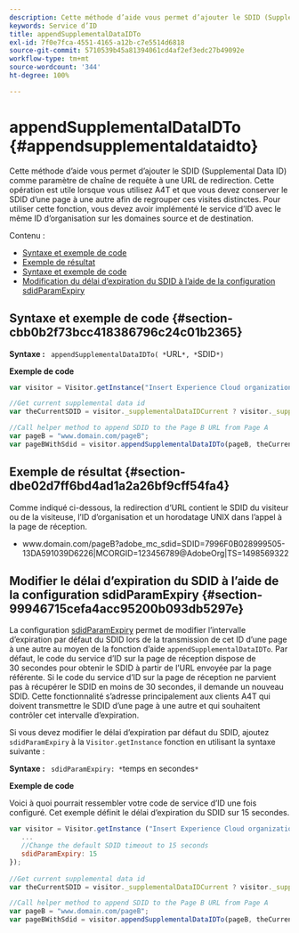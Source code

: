 ```yaml
---
description: Cette méthode d’aide vous permet d’ajouter le SDID (Supplemental Data ID) comme paramètre de chaîne de requête à une URL de redirection. Cette opération est utile lorsque vous utilisez A4T et que vous devez conserver le SDID d’une page à une autre afin de regrouper ces visites distinctes. Pour utiliser cette fonction, vous devez avoir implémenté le service d’ID avec le même ID d’organisation sur les domaines source et de destination.
keywords: Service d’ID
title: appendSupplementalDataIDTo
exl-id: 7f0e7fca-4551-4165-a12b-c7e5514d6818
source-git-commit: 5710539b45a81394061cd4af2ef3edc27b49092e
workflow-type: tm+mt
source-wordcount: '344'
ht-degree: 100%

---
```


# appendSupplementalDataIDTo {#appendsupplementaldataidto}

Cette méthode d’aide vous permet d’ajouter le SDID (Supplemental Data ID) comme paramètre de chaîne de requête à une URL de redirection. Cette opération est utile lorsque vous utilisez A4T et que vous devez conserver le SDID d’une page à une autre afin de regrouper ces visites distinctes. Pour utiliser cette fonction, vous devez avoir implémenté le service d’ID avec le même ID d’organisation sur les domaines source et de destination.

Contenu :

<ul class="simplelist"> 
 <li> <a href="../../library/get-set/appendsupplementaldataidto.md#section-cbb0b2f73bcc418386796c24c01b2365" format="dita" scope="local"> Syntaxe et exemple de code </a> </li> 
 <li> <a href="../../library/get-set/appendsupplementaldataidto.md#section-dbe02d7ff6bd4ad1a2a26bf9cff54fa4" format="dita" scope="local"> Exemple de résultat </a> </li> 
 <li> <a href="../../library/get-set/appendsupplementaldataidto.md#section-cbb0b2f73bcc418386796c24c01b2365" format="dita" scope="local"> Syntaxe et exemple de code </a> </li> 
 <li> <a href="../../library/get-set/appendsupplementaldataidto.md#section-99946715cefa4acc95200b093db5297e" format="dita" scope="local"> Modification du délai d’expiration du SDID à l’aide de la configuration sdidParamExpiry </a> </li> 
</ul>

## Syntaxe et exemple de code {#section-cbb0b2f73bcc418386796c24c01b2365}

**Syntaxe :** ` appendSupplementalDataIDTo( *`URL`*, *`SDID`*)`

**Exemple de code**

```js
var visitor = Visitor.getInstance("Insert Experience Cloud organization ID here"); 

//Get current supplemental data id
var theCurrentSDID = visitor._supplementalDataIDCurrent ? visitor._supplementalDataIDCurrent : "";

//Call helper method to append SDID to the Page B URL from Page A 
var pageB = "www.domain.com/pageB"; 
var pageBWithSdid = visitor.appendSupplementalDataIDTo(pageB, theCurrentSDID));
```

## Exemple de résultat {#section-dbe02d7ff6bd4ad1a2a26bf9cff54fa4}

Comme indiqué ci-dessous, la redirection d’URL contient le SDID du visiteur ou de la visiteuse, l’ID d’organisation et un horodatage UNIX dans l’appel à la page de réception.

<ul class="simplelist"> 
 <li> <span class="codeph"> www.domain.com/pageB?adobe_mc_sdid=SDID=7996F0B028999505-13DA591039D6226|MCORGID=123456789@AdobeOrg|TS=1498569322 </span> </li> 
</ul>

## Modifier le délai d’expiration du SDID à l’aide de la configuration sdidParamExpiry {#section-99946715cefa4acc95200b093db5297e}

La configuration [sdidParamExpiry](../../library/function-vars/sdidparamexpiry.md#reference-cef3fd03c43b4772b2422e220b40a458) permet de modifier l’intervalle d’expiration par défaut du SDID lors de la transmission de cet ID d’une page à une autre au moyen de la fonction d’aide `appendSupplementalDataIDTo`. Par défaut, le code du service d’ID sur la page de réception dispose de 30 secondes pour obtenir le SDID à partir de l’URL envoyée par la page référente. Si le code du service d’ID sur la page de réception ne parvient pas à récupérer le SDID en moins de 30 secondes, il demande un nouveau SDID. Cette fonctionnalité s’adresse principalement aux clients A4T qui doivent transmettre le SDID d’une page à une autre et qui souhaitent contrôler cet intervalle d’expiration.

Si vous devez modifier le délai d’expiration par défaut du SDID, ajoutez `sdidParamExpiry` à la `Visitor.getInstance` fonction en utilisant la syntaxe suivante :

**Syntaxe :** ` sdidParamExpiry: *`temps en secondes`*`

**Exemple de code**

Voici à quoi pourrait ressembler votre code de service d’ID une fois configuré. Cet exemple définit le délai d’expiration du SDID sur 15 secondes.

```js
var visitor = Visitor.getInstance ("Insert Experience Cloud organization ID here",{ 
   ... 
   //Change the default SDID timeout to 15 seconds 
   sdidParamExpiry: 15 
}); 
 
//Get current supplemental data id
var theCurrentSDID = visitor._supplementalDataIDCurrent ? visitor._supplementalDataIDCurrent : "";

//Call helper method to append SDID to the Page B URL from Page A 
var pageB = "www.domain.com/pageB"; 
var pageBWithSdid = visitor.appendSupplementalDataIDTo(pageB, theCurrentSDID)); 
```
